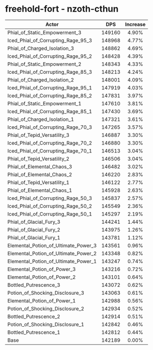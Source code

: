 # freehold-fort - nzoth-cthun
| Actor | DPS | Increase |
|---|:---:|:---:|
|Phial_of_Static_Empowerment_3|149160|4.90%|
|Iced_Phial_of_Corrupting_Rage_95_3|148968|4.77%|
|Phial_of_Charged_Isolation_3|148862|4.69%|
|Iced_Phial_of_Corrupting_Rage_95_2|148428|4.39%|
|Phial_of_Static_Empowerment_2|148343|4.33%|
|Iced_Phial_of_Corrupting_Rage_85_3|148213|4.24%|
|Phial_of_Charged_Isolation_2|148001|4.09%|
|Iced_Phial_of_Corrupting_Rage_95_1|147919|4.03%|
|Iced_Phial_of_Corrupting_Rage_85_2|147831|3.97%|
|Phial_of_Static_Empowerment_1|147610|3.81%|
|Iced_Phial_of_Corrupting_Rage_85_1|147430|3.69%|
|Phial_of_Charged_Isolation_1|147321|3.61%|
|Iced_Phial_of_Corrupting_Rage_70_3|147265|3.57%|
|Phial_of_Tepid_Versatility_3|146887|3.30%|
|Iced_Phial_of_Corrupting_Rage_70_2|146880|3.30%|
|Iced_Phial_of_Corrupting_Rage_70_1|146513|3.04%|
|Phial_of_Tepid_Versatility_2|146506|3.04%|
|Phial_of_Elemental_Chaos_3|146482|3.02%|
|Phial_of_Elemental_Chaos_2|146220|2.83%|
|Phial_of_Tepid_Versatility_1|146122|2.77%|
|Phial_of_Elemental_Chaos_1|145928|2.63%|
|Iced_Phial_of_Corrupting_Rage_50_3|145837|2.57%|
|Iced_Phial_of_Corrupting_Rage_50_2|145549|2.36%|
|Iced_Phial_of_Corrupting_Rage_50_1|145297|2.19%|
|Phial_of_Glacial_Fury_3|144241|1.44%|
|Phial_of_Glacial_Fury_2|143975|1.26%|
|Phial_of_Glacial_Fury_1|143781|1.12%|
|Elemental_Potion_of_Ultimate_Power_3|143561|0.96%|
|Elemental_Potion_of_Ultimate_Power_2|143348|0.82%|
|Elemental_Potion_of_Ultimate_Power_1|143247|0.74%|
|Elemental_Potion_of_Power_3|143216|0.72%|
|Elemental_Potion_of_Power_2|143101|0.64%|
|Bottled_Putrescence_3|143072|0.62%|
|Potion_of_Shocking_Disclosure_3|143063|0.61%|
|Elemental_Potion_of_Power_1|142988|0.56%|
|Potion_of_Shocking_Disclosure_2|142934|0.52%|
|Bottled_Putrescence_2|142914|0.51%|
|Potion_of_Shocking_Disclosure_1|142842|0.46%|
|Bottled_Putrescence_1|142812|0.44%|
|Base|142189|0.00%|
